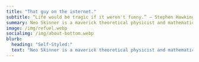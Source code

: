 ```yaml
---
title: "That guy on the internet."
subtitle: “Life would be tragic if it weren't funny.” ― Stephen Hawking
summary: Neo Skinner is a maverick theoretical physicist and mathematician on a mission to make the world a better and more diverse place through improved education and opportunities.
image: /img/refuel.webp
socialimg: /img/about-bottom.webp
blurb:
  heading: "Self-Styled:"
  text: "Neo Skinner is a maverick theoretical physicist and mathematician on a mission to make the world a better and more diverse place through improved education and opportunities. He has worked on many projects and has established a reputation as a science writer and educator through both traditional and contemporary methods. But, that's what he thinks - don't just take it from him, go and find out what you think!"
---
```

